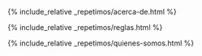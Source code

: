 ---
---
  <main>

{% include_relative _repetimos/acerca-de.html %}

{% include_relative _repetimos/reglas.html %}

{% include_relative _repetimos/quienes-somos.html %}

  </main>
